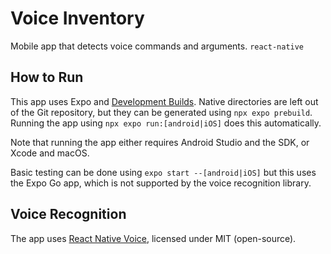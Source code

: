 # Voice Inventory

Mobile app that detects voice commands and arguments.
`react-native`

## How to Run

This app uses Expo and [Development Builds](https://docs.expo.dev/workflow/customizing/).
Native directories are left out of the Git repository, but they can be generated using `npx expo prebuild`.
Running the app using `npx expo run:[android|iOS]` does this automatically.

Note that running the app either requires Android Studio and the SDK, or Xcode and macOS.

Basic testing can be done using `expo start --[android|iOS]` but this uses the Expo Go app, which is not supported by the voice recognition library.

## Voice Recognition

The app uses [React Native Voice](https://github.com/react-native-voice/voice), licensed under MIT (open-source).
